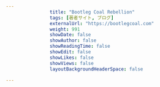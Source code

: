 ---
                title: "Bootleg Coal Rebellion"
                tags: [著者サイト, ブログ]
                externalUrl: "https://bootlegcoal.com"
                weight: 991
                showDate: false
                showAuthor: false
                showReadingTime: false
                showEdit: false
                showLikes: false
                showViews: false
                layoutBackgroundHeaderSpace: false
                ---

